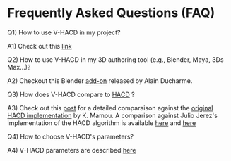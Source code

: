 # Frequently Asked Questions (FAQ) #

Q1) How to use V-HACD in my project?

A1) Check out this [link](http://kmamou.blogspot.ca/2014/12/v-hacd-20-in-your-project.html)

Q2) How to use V-HACD in my 3D authoring tool (e.g., Blender, Maya, 3Ds Max...)?

A2) Checkout this Blender [add-on](http://www.bulletphysics.org/Bullet/phpBB3/viewtopic.php?f=4&t=6619&start=30) released by Alain Ducharme.

Q3) How does V-HACD compare to [HACD](http://sourceforge.net/projects/hacd/) ?

A3) Check out this [post](http://kmamou.blogspot.ca/2014/12/v-hacd-20-vs-hacd.html) for a detailed comparaison against the [original HACD implementation](http://sourceforge.net/projects/hacd/) by K. Mamou. A comparison against Julio Jerez's implementation of the HACD algorithm is available [here](http://hurleyworks.com/media/flash/ConvexDecompTest/ConvexDecompTest.html) and [here](http://hurleyworks.com/media/flash/DecompTest/DecompTest.html)

Q4) How to choose V-HACD's parameters?

A4) V-HACD parameters are described [here](http://kmamou.blogspot.ca/2014/12/v-hacd-20-parameters-description.html)
